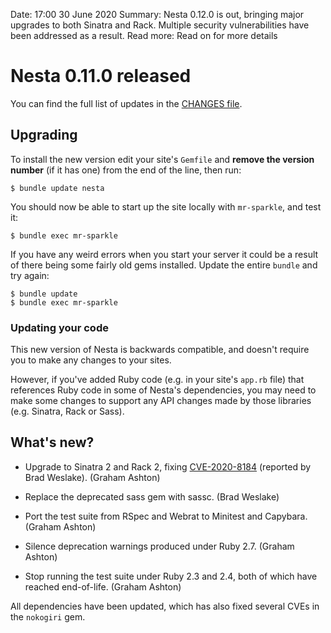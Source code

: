 Date: 17:00 30 June 2020
Summary: Nesta 0.12.0 is out, bringing major upgrades to both Sinatra and Rack. Multiple security vulnerabilities have been addressed as a result.
Read more: Read on for more details

# Nesta 0.11.0 released

You can find the full list of updates in the [CHANGES file][].

## Upgrading

To install the new version edit your site's `Gemfile` and **remove the version number** (if it has one) from the end of the line, then run:

    $ bundle update nesta

You should now be able to start up the site locally with `mr-sparkle`, and test it:

    $ bundle exec mr-sparkle

If you have any weird errors when you start your server it could be a result of there being some fairly old gems installed. Update the entire `bundle` and try again:

    $ bundle update
    $ bundle exec mr-sparkle

### Updating your code

This new version of Nesta is backwards compatible, and doesn't require you to make any changes to your sites.

However, if you've added Ruby code (e.g. in your site's `app.rb` file) that references Ruby code in some of Nesta's dependencies, you may need to make some changes to support any API changes made by those libraries (e.g. Sinatra, Rack or Sass).

## What's new?

- Upgrade to Sinatra 2 and Rack 2, fixing [CVE-2020-8184] (reported by Brad Weslake). (Graham Ashton)

- Replace the deprecated sass gem with sassc. (Brad Weslake)

- Port the test suite from RSpec and Webrat to Minitest and Capybara. (Graham Ashton)

- Silence deprecation warnings produced under Ruby 2.7. (Graham Ashton)

- Stop running the test suite under Ruby 2.3 and 2.4, both of which have reached end-of-life. (Graham Ashton)

All dependencies have been updated, which has also fixed several CVEs in the `nokogiri` gem.

[CHANGES file]: https://github.com/gma/nesta/blob/master/CHANGES
[CVE-2020-8184]: https://github.com/advisories/GHSA-j6w9-fv6q-3q52
